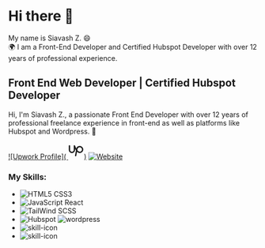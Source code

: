 # Hi there 👋

My name is Siavash Z. 😄  
🌍 I am a Front-End Developer and Certified Hubspot Developer with over 12 years of professional experience.

## Front End Web Developer | Certified Hubspot Developer

Hi, I'm Siavash Z., a passionate Front End Developer with over 12 years of professional freelance experience in front-end as well as platforms like Hubspot and Wordpress. 📍

[![Upwork Profile]( <svg fill="none" height="34" viewBox="0 0 24 24" width="32" xmlns="http://www.w3.org/2000/svg"><path d="m2 4.5v6.25c0 2.0425 1.7075 3.75 3.75 3.75s3.75-1.7075 3.75-3.75v-6.25c1.25 3.125 3.5965 10 8.125 10 2.3829 0 4.375-1.9921 4.375-4.375 0-2.38292-1.9921-4.375-4.375-4.375-2.5337 0-4.0338 1.875-4.375 3.75-.3025 1.6625-1.875 10-1.875 10" stroke="currentColor" stroke-linecap="round" stroke-linejoin="round" stroke-width="2"/></svg>)](https://www.upwork.com/freelancers/siavash/)
[![Website]()](https://siavash.tech/)

### My Skills:

<ul>
   <li><img src="https://skillicons.dev/icons?i=html,css" alt="HTML5 CSS3" title="HTML5 and CSS3"></li>
   <li><img src="https://skillicons.dev/icons?i=js,react" alt="JavaScript React" title="JavaScript and React"></li>
   <li><img src="https://skillicons.dev/icons?i=tailwind,scss" alt="TailWind SCSS" title="Tailwind and SCSS"></li>
   <li class="logos-custom">
   <img src="https://siavash.dev/img/hubspot-1.svg" alt="Hubspot" title="Hubspot">
   <img src="https://skillicons.dev/icons?i=wordpress" alt="wordpress" title="Wordpress">
   </li>
   <li><img src="https://skillicons.dev/icons?i=bootstrap,figma" alt="skill-icon" title="Bootstrap and Figma"></li>
   <li><img src="https://skillicons.dev/icons?i=xd,ps" alt="skill-icon" title="Adobe XD and Photoshop"></li>    
</ul>


<!--
**cyavash/cyavash** is a ✨ _special_ ✨ repository because its `README.md` (this file) appears on your GitHub profile.

Here are some ideas to get you started:

- 🔭 I’m currently working on ...
- 🌱 I’m currently learning ...
- 👯 I’m looking to collaborate on ...
- 🤔 I’m looking for help with ...
- 💬 Ask me about ...
- 📫 How to reach me: ...
- 😄 Pronouns: ...
- ⚡ Fun fact: ...
-->
